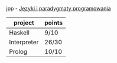 jpp - [Języki i paradygmaty programowania](https://usosweb.mimuw.edu.pl/kontroler.php?_action=katalog2/przedmioty/pokazPrzedmiot&kod=1000-216bJPP)

|project|points|
|---|---|
|Haskell|9/10|
|Interpreter|26/30|
|Prolog|10/10|